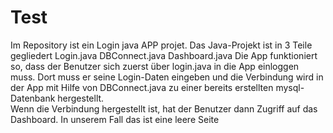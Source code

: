 # Test

Im Repository ist ein Login java APP projet.
Das Java-Projekt ist in 3 Teile gegliedert
Login.java
DBConnect.java
Dashboard.java
Die App funktioniert so, dass der Benutzer sich zuerst über login.java in die App einloggen muss. 
Dort muss er seine Login-Daten eingeben und die Verbindung wird in der App mit Hilfe von DBConnect.java zu einer bereits erstellten mysql-Datenbank hergestellt.  
Wenn die Verbindung hergestellt ist, hat der Benutzer dann Zugriff auf das Dashboard.
In unserem Fall das ist eine leere Seite

